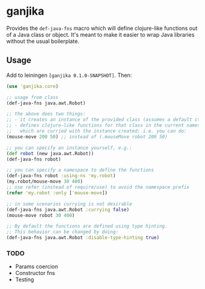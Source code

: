 # ganjika

Provides the `def-java-fns` macro which will define clojure-like
functions out of a Java class or object. It's meant to make it easier to
wrap Java libraries without the usual boilerplate.

## Usage

Add to leiningen `[ganjika 0.1.0-SNAPSHOT]`. Then:

```clojure
(use 'ganjika.core)

;; usage from class
(def-java-fns java.awt.Robot)

;; the above does two things:
;; - it creates an instance of the provided class (assumes a default ctor)
;; - defines clojure-like functions for that class in the current namespace,
;;   which are curried with the instance created; i.e. you can do:
(mouse-move 200 50) ;; instead of (.mouseMove robot 200 50)

;; you can specify an instance yourself, e.g.:
(def robot (new java.awt.Robot))
(def-java-fns robot)

;; you can specify a namespace to define the functions
(def-java-fns robot :using-ns 'my.robot)
(my.robot/mouse-move 30 400)
;; use refer (instead of require/use) to avoid the namespace prefix
(refer 'my.robot :only ['mouse-move])

;; in some scenarios currying is not desirable
(def-java-fns java.awt.Robot :currying false)
(mouse-move robot 30 400)

;; By default the functions are defined using type hinting.
;; This behavior can be changed by doing:
(def-java-fns java.awt.Robot :disable-type-hinting true)
```

### TODO

- Params coercion
- Constructor fns
- Testing
